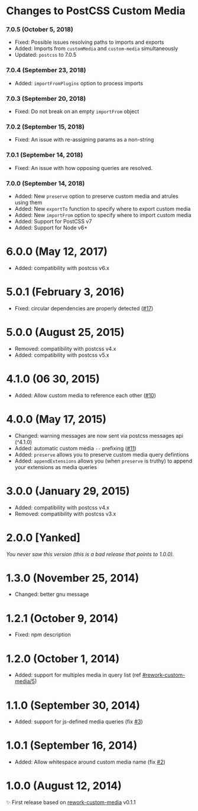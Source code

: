 # Changes to PostCSS Custom Media

### 7.0.5 (October 5, 2018)

- Fixed: Possible issues resolving paths to imports and exports
- Added: Imports from `customMedia` and `custom-media` simultaneously
- Updated: `postcss` to 7.0.5

### 7.0.4 (September 23, 2018)

- Added: `importFromPlugins` option to process imports

### 7.0.3 (September 20, 2018)

- Fixed: Do not break on an empty `importFrom` object

### 7.0.2 (September 15, 2018)

- Fixed: An issue with re-assigning params as a non-string

### 7.0.1 (September 14, 2018)

- Fixed: An issue with how opposing queries are resolved.

### 7.0.0 (September 14, 2018)

- Added: New `preserve` option to preserve custom media and atrules using them
- Added: New `exportTo` function to specify where to export custom media
- Added: New `importFrom` option to specify where to import custom media
- Added: Support for PostCSS v7
- Added: Support for Node v6+

# 6.0.0 (May 12, 2017)

- Added: compatibility with postcss v6.x

# 5.0.1 (February 3, 2016)

- Fixed: circular dependencies are properly detected
([#17](https://github.com/postcss/postcss-custom-media/pull/17))

# 5.0.0 (August 25, 2015)

- Removed: compatibility with postcss v4.x
- Added: compatibility with postcss v5.x

# 4.1.0 (06 30, 2015)

- Added: Allow custom media to reference each other
([#10](https://github.com/postcss/postcss-custom-media/pull/10))

# 4.0.0 (May 17, 2015)

- Changed: warning messages are now sent via postcss messages api (^4.1.0)
- Added: automatic custom media `--` prefixing
([#11](https://github.com/postcss/postcss-custom-media/issues/11))
- Added: `preserve` allows you to preserve custom media query defintions
- Added: `appendExtensions` allows you (when `preserve` is truthy) to append your extensions as media queries

# 3.0.0 (January 29, 2015)

- Added: compatibility with postcss v4.x
- Removed: compatibility with postcss v3.x

# 2.0.0 [Yanked]

_You never saw this version (this is a bad release that points to 1.0.0)._

# 1.3.0 (November 25, 2014)

- Changed: better gnu message

# 1.2.1 (October 9, 2014)

- Fixed: npm description

# 1.2.0 (October 1, 2014)

- Added: support for multiples media in query list (ref [#rework-custom-media/5](https://github.com/reworkcss/rework-custom-media/pull/5))

# 1.1.0 (September 30, 2014)

- Added: support for js-defined media queries (fix [#3](https://github.com/postcss/postcss-custom-media/issues/3))

# 1.0.1 (September 16, 2014)

- Added: Allow whitespace around custom media name (fix [#2](https://github.com/postcss/postcss-custom-media/issues/2))

# 1.0.0 (August 12, 2014)

✨ First release based on [rework-custom-media](https://github.com/reworkcss/rework-custom-media) v0.1.1
